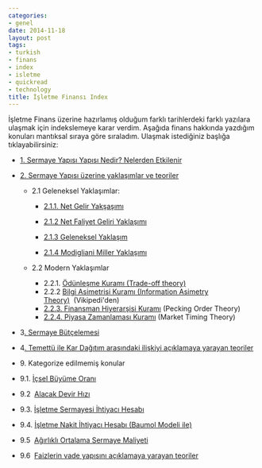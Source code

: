 ```yaml
---
categories:
- genel
date: 2014-11-18
layout: post
tags:
- turkish
- finans
- index
- isletme
- quickread
- technology
title: İşletme Finansı Index
---
```


İşletme Finans üzerine hazırlamış olduğum farklı tarihlerdeki farklı yazılara ulaşmak için indekslemeye karar verdim. Aşağıda finans hakkında yazdığım konuları mantıksal sıraya göre sıraladım. Ulaşmak istediğiniz başlığa tıklayabilirsiniz:

- [1\. Sermaye Yapısı Yapısı Nedir? Nelerden Etkilenir](http://blog.suatatan.com/post/101927606340/sermaye-yap-s-nedir-nelerden-etkilenir-neleri)
- [2\. Sermaye Yapısı üzerine yaklaşımlar ve teoriler](http://blog.suatatan.com/post/102011492850/sermaye-yap-s-uzerine-yaklas-mlar-ve-teoriler)
    
    - 2.1 Geleneksel Yaklaşımlar:
        
        - [2.1.1. Net Gelir Yakşaşımı](http://blog.suatatan.com/post/102011492850/sermaye-yap-s-uzerine-yaklas-mlar-ve-teoriler)
            
        - [2.1.2 Net Faliyet Geliri Yaklaşımı](http://acikbellek.tumblr.com/post/102013378225/net-faliyet-geliri-yaklas-m-geleneksel)
            
        - [2.1.3 Geleneksel Yaklaşım](http://acikbellek.tumblr.com/post/102172363585/sermaye-yap-s-isletme-degeri-iliskisini-ac-klamada)
            
        - [2.1.4 Modigliani Miller Yaklaşımı](http://acikbellek.tumblr.com/post/102190465365/modigliani-miller-yaklasimi)
            
    - 2.2 Modern Yaklaşımlar
        
        - 2.2.1. [Ödünleşme Kuramı (Trade-off theory)](http://blog.suatatan.com/post/104486434505/odunlesme-teorisi-nedir) 
        - 2.2.2 [Bilgi Asimetrisi Kuramı (Information Asimetry Theory)](http://tr.wikipedia.org/wiki/Asimetrik_enformasyon)  (Vikipedi'den)
        - [2.2.3. Finansman Hiyerarşisi Kuramı](http://acikbellek.tumblr.com/post/102193037500/finansman-hiyerarsisi-kurami) (Pecking Order Theory)
        - [2.2.4. Piyasa Zamanlaması Kuramı](http://acikbellek.tumblr.com/post/102193267665/piyasa-zamanlamasi-kurami) (Market Timing Theory)
- 3[. Sermaye Bütçelemesi](http://blog.suatatan.com/post/102345894983/sermaye-butcelemesi)
- 4[. Temettü ile Kar Dağıtım arasındaki ilişkiyi açıklamaya yarayan teoriler](http://blog.suatatan.com/post/102877916275/temettu-dag-t-m-ile-isletme-deger-aras-ndaki-iliskiler)
- 9\. Kategorize edilmemiş konular
- 9.1. [İçsel Büyüme Oranı](http://blog.suatatan.com/post/103794730995/icsel-buyume-orani)
- 9.2  [Alacak Devir Hızı](http://blog.suatatan.com/post/103802750125/alacak-devir-h-z-nedir-infografik)
- 9.3. [İşletme Sermayesi İhtiyacı Hesabı](http://blog.suatatan.com/post/103972391975/isletme-sermayesi-ihtiyac-nas-l-hesaplan-r)
- 9.4. [İşletme Nakit İhtiyacı Hesabı (Baumol Modeli ile)](http://blog.suatatan.com/post/103975859325/isletmenin-nakit-ihtiyac-nas-l-belirlenir)
- 9.5  [Ağırlıklı Ortalama Sermaye Maliyeti](http://blog.suatatan.com/post/101914173030/ag-rl-kl-ortalama-sermaye-maliyeti) 
- 9.6  [Faizlerin vade yapısını açıklamaya yarayan teoriler](http://blog.suatatan.com/post/104840306540/faizlerin-vade-yap-s-n-ac-klamaya-yarayan)

